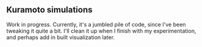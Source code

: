 ## Kuramoto simulations

Work in progress. Currently, it's a jumbled pile of code, since I've been tweaking it quite a bit. I'll clean it up when I finish with my experimentation, and perhaps add in built visualization later.
